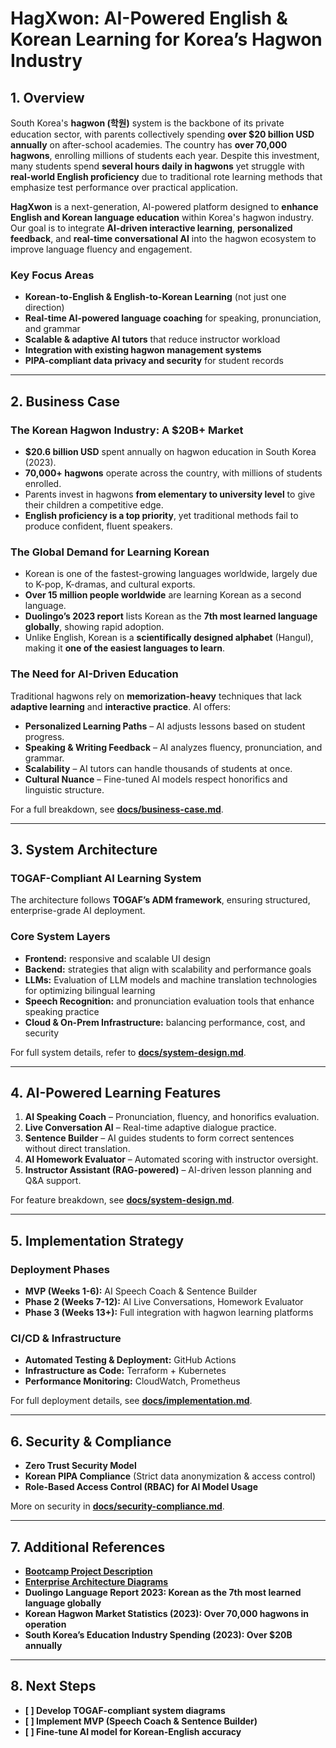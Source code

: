 # HagXwon: AI-Powered English & Korean Learning for Korea’s Hagwon Industry

## 1. Overview

South Korea's **hagwon (학원)** system is the backbone of its private education sector, with parents collectively spending **over $20 billion USD annually** on after-school academies. The country has **over 70,000 hagwons**, enrolling millions of students each year. Despite this investment, many students spend **several hours daily in hagwons** yet struggle with **real-world English proficiency** due to traditional rote learning methods that emphasize test performance over practical application.

**HagXwon** is a next-generation, AI-powered platform designed to **enhance English and Korean language education** within Korea's hagwon industry. Our goal is to integrate **AI-driven interactive learning**, **personalized feedback**, and **real-time conversational AI** into the hagwon ecosystem to improve language fluency and engagement.

### **Key Focus Areas**

- **Korean-to-English & English-to-Korean Learning** (not just one direction)
- **Real-time AI-powered language coaching** for speaking, pronunciation, and grammar
- **Scalable & adaptive AI tutors** that reduce instructor workload
- **Integration with existing hagwon management systems**
- **PIPA-compliant data privacy and security** for student records

---

## 2. Business Case

### **The Korean Hagwon Industry: A $20B+ Market**

- **$20.6 billion USD** spent annually on hagwon education in South Korea (2023).
- **70,000+ hagwons** operate across the country, with millions of students enrolled.
- Parents invest in hagwons **from elementary to university level** to give their children a competitive edge.
- **English proficiency is a top priority**, yet traditional methods fail to produce confident, fluent speakers.

### **The Global Demand for Learning Korean**

- Korean is one of the fastest-growing languages worldwide, largely due to K-pop, K-dramas, and cultural exports.
- **Over 15 million people worldwide** are learning Korean as a second language.
- **Duolingo’s 2023 report** lists Korean as the **7th most learned language globally**, showing rapid adoption.
- Unlike English, Korean is a **scientifically designed alphabet** (Hangul), making it **one of the easiest languages to learn**.

### **The Need for AI-Driven Education**

Traditional hagwons rely on **memorization-heavy** techniques that lack **adaptive learning** and **interactive practice**. AI offers:

- **Personalized Learning Paths** – AI adjusts lessons based on student progress.
- **Speaking & Writing Feedback** – AI analyzes fluency, pronunciation, and grammar.
- **Scalability** – AI tutors can handle thousands of students at once.
- **Cultural Nuance** – Fine-tuned AI models respect honorifics and linguistic structure.

For a full breakdown, see **[docs/business-case.md](docs/business-case.md)**.

---

## 3. System Architecture

### **TOGAF-Compliant AI Learning System**

The architecture follows **TOGAF’s ADM framework**, ensuring structured, enterprise-grade AI deployment.

### **Core System Layers**

- **Frontend:** responsive and scalable UI design
- **Backend:** strategies that align with scalability and performance goals
- **LLMs:** Evaluation of LLM models and machine translation technologies for optimizing bilingual learning
- **Speech Recognition:** and pronunciation evaluation tools that enhance speaking practice
- **Cloud & On-Prem Infrastructure:** balancing performance, cost, and security

For full system details, refer to **[docs/system-design.md](docs/system-design.md)**.  

---

## 4. AI-Powered Learning Features

1. **AI Speaking Coach** – Pronunciation, fluency, and honorifics evaluation.  
2. **Live Conversation AI** – Real-time adaptive dialogue practice.  
3. **Sentence Builder** – AI guides students to form correct sentences without direct translation.  
4. **AI Homework Evaluator** – Automated scoring with instructor oversight.  
5. **Instructor Assistant (RAG-powered)** – AI-driven lesson planning and Q&A support.  

For feature breakdown, see **[docs/system-design.md](docs/system-design.md)**.

---

## 5. Implementation Strategy

### **Deployment Phases**

- **MVP (Weeks 1-6):** AI Speech Coach & Sentence Builder  
- **Phase 2 (Weeks 7-12):** AI Live Conversations, Homework Evaluator  
- **Phase 3 (Weeks 13+):** Full integration with hagwon learning platforms  

### **CI/CD & Infrastructure**

- **Automated Testing & Deployment:** GitHub Actions  
- **Infrastructure as Code:** Terraform + Kubernetes  
- **Performance Monitoring:** CloudWatch, Prometheus  

For full deployment details, see **[docs/implementation.md](docs/implementation.md)**.

---

## 6. Security & Compliance

- **Zero Trust Security Model**
- **Korean PIPA Compliance** (Strict data anonymization & access control)
- **Role-Based Access Control (RBAC) for AI Model Usage**

More on security in **[docs/security-compliance.md](docs/security-compliance.md)**.

---

## 7. Additional References

- **[Bootcamp Project Description](references/bootcamp-project-desc.md)**  
- **[Enterprise Architecture Diagrams](diagrams/)**  
- **Duolingo Language Report 2023: Korean as the 7th most learned language globally**
- **Korean Hagwon Market Statistics (2023): Over 70,000 hagwons in operation**
- **South Korea’s Education Industry Spending (2023): Over $20B annually**

---

## 8. Next Steps

- **[ ] Develop TOGAF-compliant system diagrams**
- **[ ] Implement MVP (Speech Coach & Sentence Builder)**
- **[ ] Fine-tune AI model for Korean-English accuracy**

